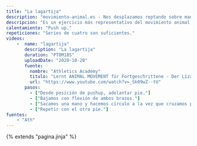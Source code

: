 ```yaml
---
title: "La lagartija"
description: "movimiento-animal.es - Nos desplazamos reptando sobre manos y pies"
descripcion: "Es un ejercicio más representativo del movimiento animal. Empezamos con el pie adelantado y bajos. Hacemos círculo con la mano y, simultáneamente, el cruze de pelvis."
calentamiento: "Push up."
repeticiones: "Series de cuatro son suficientes."
videos: 
    -  name: "lagartija"
       description: "La lagartija"
       duration: "PT0M18S"
       uploadDate: "2020-10-20"
       fuente:
         nombre: "Athletics Academy"
         titulo: "Lernt ANIMAL MOVEMENT für Fortgeschrittene - Der Lizard"
         url: "https://www.youtube.com/watch?v=_Sk09wZ--tU"
       pasos:
         - ["Desde posición de pushup, adelantar pie."]
         - ["Bajamos con flexión de ambos brazos."]
         - ["Sacamos una mano y hacemos círculo a la vez que cruzamos pelvis mientras avanzamos."]
         - ["Repetir con el otro pie."]
fuentes:
    - "Ath"
---
```

{% extends "pagina.jinja" %}
